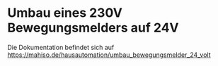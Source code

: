 Umbau eines 230V Bewegungsmelders auf 24V
=========================================

Die Dokumentation befindet sich auf 
https://mahiso.de/hausautomation/umbau_bewegungsmelder_24_volt
